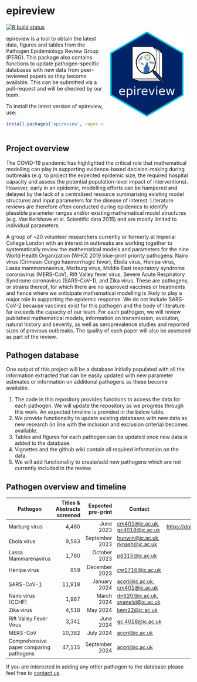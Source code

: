 # epireview

<img src="man/figures/hex-epireview.png" align="right" width="200" style="padding: 20px;">

<!-- badges: start -->
[![R build status](https://github.com/mrc-ide/epireview/workflows/R-CMD-check/badge.svg)](https://github.com/mrc-ide/epireview/actions)
<!-- badges: end -->

epireview is a tool to obtain the latest data, figures and tables from the Pathogen Epidemiology Review Group (PERG). This package also contains functions to update pathogen-specific databases with new data from peer-reviewed papers as they become available. This can be submitted via a pull-request and will be checked by our team.

To install the latest version of epireview, use:

```r
install.packages('epireview', repos = c('https://mrc-ide.r-universe.dev',
                                        'https://cloud.r-project.org'))
```

## Project overview
The COVID-19 pandemic has highlighted the critical role that mathematical modelling can play in supporting evidence-based decision-making during outbreaks (e.g. to project the expected epidemic size, the required hospital capacity and assess the potential population-level impact of interventions). However, early in an epidemic, modelling efforts can be hampered and delayed by the lack of a centralised resource summarising existing model structures and input parameters for the disease of interest. Literature reviews are therefore often conducted during epidemics to identify plausible parameter ranges and/or existing mathematical model structures (e.g. Van Kerkhove et al. Scientific data 2015) and are mostly limited to individual parameters.

A group of ~20 volunteer researchers currently or formerly at Imperial College London with an interest in outbreaks are working together to systematically review the mathematical models and parameters for the nine World Health Organization (WHO) 2019 blue-print priority pathogens: Nairo virus (Crimean-Congo haemorrhagic fever), Ebola virus, Henipa virus, Lassa mammarenavirus, Marburg virus, Middle East respiratory syndrome coronavirus (MERS-CoV), Rift Valley fever virus, Severe Acute Respiratory Syndrome coronavirus (SARS-CoV-1), and Zika virus. These are pathogens, or strains thereof, for which there are no approved vaccines or treatments and hence where we anticipate mathematical modelling is likely to play a major role in supporting the epidemic response. We do not include SARS-CoV-2 because vaccines exist for this pathogen and the body of literature far exceeds the capacity of our team. For each pathogen, we will review published mathematical models, information on transmission, evolution, natural history and severity, as well as seroprevalence studies and reported sizes of previous outbreaks. The quality of each paper will also be assessed as part of the review. 

## Pathogen database
One output of this project will be a database initially populated with all the information extracted that can be easily updated with new parameter estimates or information on additional pathogens as these become available. 

1. The code in this repository provides functions to access the data for each pathogen. We will update the repository as we progress through this work. An expected timeline is provided in the below table.
2. We provide functionality to update existing databases with new data as new research (in line with the inclusion and exclusion criteria) becomes available.
3. Tables and figures for each pathogen can be updated once new data is added to the database.
4. Vignettes and the github wiki contain all required information on the data.
5. We will add functionality to create/add new pathogens which are not currently included in the review. 

## Pathogen overview and timeline

| Pathogen  | Titles & Abstracts screened | Expected pre-print | Contact | doi|
| --------- |         -------------------:|           --------:|      -- | -- |
| Marburg virus | 4,460 | June 2023 | cm401@ic.ac.uk, gc4018@ic.ac.uk | https://doi.org/10.1101/2023.07.10.23292424||
| Ebola virus   | 9,563 | September 2023 | hunwin@ic.ac.uk, rknash@ic.ac.uk||
| Lassa Mammarenavirus  | 1,760 | October 2023   | pd315@ic.ac.uk ||
| Henipa virus  |           959 | December 2023  | cw1716@ic.ac.uk ||
| SARS-CoV-1    |        11,918 | January 2024   | acori@ic.ac.uk, cm401@ic.ac.uk || 
| Nairo virus (CCHF) |     1,967| March 2024     | dn620@ic.ac.uk, svanelsl@ic.ac.uk||
| Zika virus|              4,518| May 2024       | kem22@ic.ac.uk||
| Rift Valley Fever Virus| 3,341| June 2024      | gc.4018@ic.ac.uk||
| MERS-CoV|               10,382| July 2024      | acori@ic.ac.uk||
| Comprehensive paper comparing pathogens |47,115|September 2024|acori@ic.ac.uk||

If you are interested in adding any other pathogen to the database please feel free to [contact us](cm401@ic.ac.uk).
